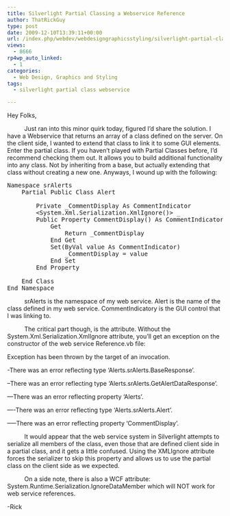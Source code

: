 ```yaml
---
title: Silverlight Partial Classing a Webservice Reference
author: ThatRickGuy
type: post
date: 2009-12-10T13:39:11+00:00
url: /index.php/webdev/webdesigngraphicsstyling/silverlight-partial-classing-a-webservic/
views:
  - 8666
rp4wp_auto_linked:
  - 1
categories:
  - Web Design, Graphics and Styling
tags:
  - silverlight partial class webservice

---
```

Hey Folks,

<p style="text-indent: 30pt;">
  Just ran into this minor quirk today, figured I&#8217;d share the solution. I have a Webservice that returns an array of a class defined on the server. On the client side, I wanted to extend that class to link it to some GUI elements. Enter the partial class. If you haven&#8217;t played with Partial Classes before, I&#8217;d recommend checking them out. It allows you to build additional functionality into any class. Not by inheriting from a base, but actually extending that class without creating a new one. Anyways, I wound up with the following:
</p>

<pre>Namespace srAlerts
    Partial Public Class Alert

        Private _CommentDisplay As CommentIndicator
        &lt;System.Xml.Serialization.XmlIgnore()&gt; _
        Public Property CommentDisplay() As CommentIndicator
            Get
                Return _CommentDisplay
            End Get
            Set(ByVal value As CommentIndicator)
                _CommentDisplay = value
            End Set
        End Property

    End Class
End Namespace</pre>

<p style="text-indent: 30pt;">
  srAlerts is the namespace of my web service. Alert is the name of the class defined in my web service. CommentIndicatory is the GUI control that I was linking to.
</p>

<p style="text-indent: 30pt;">
  The critical part though, is the attribute. Without the System.Xml.Serialization.XmlIgnore attribute, you&#8217;ll get an exception on the constructor of the web service Reference.vb file:
</p>

Exception has been thrown by the target of an invocation.
  
-There was an error reflecting type &#8216;Alerts.srAlerts.BaseResponse&#8217;.
  
&#8211;There was an error reflecting type &#8216;Alerts.srAlerts.GetAlertDataResponse&#8217;.
  
&#8212;There was an error reflecting property &#8216;Alerts&#8217;.
  
&#8212;-There was an error reflecting type &#8216;Alerts.srAlerts.Alert&#8217;.
  
&#8212;&#8211;There was an error reflecting property &#8216;CommentDisplay&#8217;.

<p style="text-indent: 30pt;">
  It would appear that the web service system in Silverlight attempts to serialize all members of the class, even those that are defined client side in a partial class, and it gets a little confused. Using the XMLIgnore attribute forces the serializer to skip this property and allows us to use the partial class on the client side as we expected.
</p>

<p style="text-indent: 30pt;">
  On a side note, there is also a WCF attribute: System.Runtime.Serialization.IgnoreDataMember which will NOT work for web service references.
</p>

-Rick